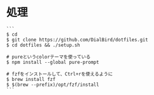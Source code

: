 # 処理
````````````
```
$ cd
$ git clone https://github.com/DialBird/dotfiles.git
$ cd dotfiles && ./setup.sh

# pureというcolorテーマを使っている
$ npm install --global pure-prompt

# fzfをインストールして、Ctrl+rを使えるように
$ brew install fzf
$ $(brew --prefix)/opt/fzf/install
```
